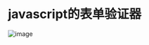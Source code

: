 
# javascript的表单验证器

![image](https://github.com/SlinkX/utils/assets/144294415/b44fa4bd-7188-4cda-bd72-dc4f416e4ce2)
